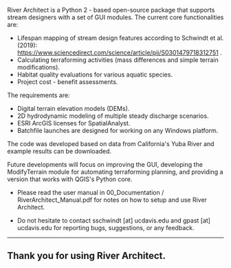 
River Architect is a Python 2 - based open-source package that supports stream designers with a set of 
GUI modules. The current core functionalities are:

 - Lifespan mapping of stream design features according to Schwindt et al. (2019): 
					https://www.sciencedirect.com/science/article/pii/S0301479718312751 .
 - Calculating terraforming activities (mass differences and simple terrain modifications).
 - Habitat quality evaluations for various aquatic species.
 - Project cost - benefit assessments.

The requirements are:

 - Digital terrain elevation models (DEMs).
 - 2D hydrodynamic modeling of multiple steady discharge scenarios.
 - ESRI ArcGIS licenses for SpatialAnalyst.
 - Batchfile launches are designed for working on any Windows platform.

The code was developed based on data from California's Yuba River and example results can be downloaded.

Future developments will focus on improving the GUI, developing the ModifyTerrain module for automating
terraforming planning, and providing a version that works with QGIS's Python core.

 - Please read the user manual in 00_Documentation / RiverArchitect_Manual.pdf for notes on how to setup
   and use River Architect.
   
 - Do not hesitate to contact sschwindt [at] ucdavis.edu and gpast [at] ucdavis.edu for reporting bugs,
   suggestions, or any feedback.

   
---------------------------------------
 Thank you for using River Architect.
---------------------------------------
